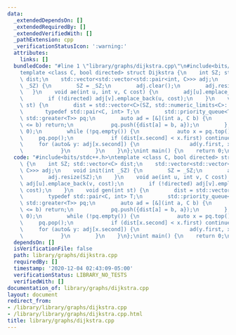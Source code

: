 ```yaml
---
data:
  _extendedDependsOn: []
  _extendedRequiredBy: []
  _extendedVerifiedWith: []
  _pathExtension: cpp
  _verificationStatusIcon: ':warning:'
  attributes:
    links: []
  bundledCode: "#line 1 \"library/graphs/dijkstra.cpp\"\n#include<bits/stdc++.h>\n\
    template <class C, bool directed> struct Dijkstra {\n    int SZ; std::vector<C>\
    \ dist;\n    std::vector<std::vector<std::pair<int, C>>> adj;\n    void init(int\
    \ _SZ) {\n        SZ = _SZ;\n        adj.clear();\n        adj.resize(SZ);\n \
    \   }\n    void ae(int u, int v, C cost) {\n        adj[u].emplace_back(v, cost);\n\
    \        if (!directed) adj[v].emplace_back(u, cost);\n    }\n    void gen(int\
    \ st) {\n        dist = std::vector<C>(SZ, std::numeric_limits<C>::max());\n \
    \       typedef std::pair<C, int> T;\n        std::priority_queue<T, std::vector<T>,\
    \ std::greater<T>> pq;\n        auto ad = [&](int a, C b) {\n            if (dist[a]\
    \ <= b) return;\n            pq.push({dist[a] = b, a});\n        };\n        ad(st,\
    \ 0);\n        while (!pq.empty()) {\n            auto x = pq.top();\n       \
    \     pq.pop();\n            if (dist[x.second] < x.first) continue;\n       \
    \     for (auto& y: adj[x.second]) {\n                ad(y.first, x.first + y.second);\n\
    \            }\n        }\n    }\n};\nint main() {\n    return 0;\n}\n"
  code: "#include<bits/stdc++.h>\ntemplate <class C, bool directed> struct Dijkstra\
    \ {\n    int SZ; std::vector<C> dist;\n    std::vector<std::vector<std::pair<int,\
    \ C>>> adj;\n    void init(int _SZ) {\n        SZ = _SZ;\n        adj.clear();\n\
    \        adj.resize(SZ);\n    }\n    void ae(int u, int v, C cost) {\n       \
    \ adj[u].emplace_back(v, cost);\n        if (!directed) adj[v].emplace_back(u,\
    \ cost);\n    }\n    void gen(int st) {\n        dist = std::vector<C>(SZ, std::numeric_limits<C>::max());\n\
    \        typedef std::pair<C, int> T;\n        std::priority_queue<T, std::vector<T>,\
    \ std::greater<T>> pq;\n        auto ad = [&](int a, C b) {\n            if (dist[a]\
    \ <= b) return;\n            pq.push({dist[a] = b, a});\n        };\n        ad(st,\
    \ 0);\n        while (!pq.empty()) {\n            auto x = pq.top();\n       \
    \     pq.pop();\n            if (dist[x.second] < x.first) continue;\n       \
    \     for (auto& y: adj[x.second]) {\n                ad(y.first, x.first + y.second);\n\
    \            }\n        }\n    }\n};\nint main() {\n    return 0;\n}\n"
  dependsOn: []
  isVerificationFile: false
  path: library/graphs/dijkstra.cpp
  requiredBy: []
  timestamp: '2020-12-04 02:43:09-05:00'
  verificationStatus: LIBRARY_NO_TESTS
  verifiedWith: []
documentation_of: library/graphs/dijkstra.cpp
layout: document
redirect_from:
- /library/library/graphs/dijkstra.cpp
- /library/library/graphs/dijkstra.cpp.html
title: library/graphs/dijkstra.cpp
---
```

